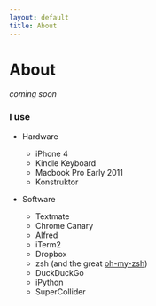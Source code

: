 ```yaml
---
layout: default
title: About
---
```


About
=====

*coming soon*

### I use


* Hardware

    * iPhone 4
    * Kindle Keyboard
    * Macbook Pro Early 2011
    * Konstruktor

* Software

    * Textmate
    * Chrome Canary
    * Alfred
    * iTerm2
    * Dropbox
    * zsh (and the great [oh-my-zsh][ohmyzsh])
    * DuckDuckGo
    * iPython
    * SuperCollider

[ohmyzsh]: https://github.com/robbyrussell/oh-my-zsh
